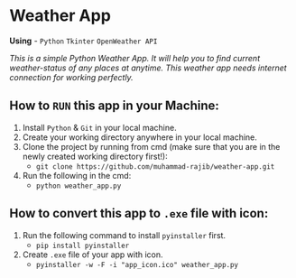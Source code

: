 # Weather App
**Using** - `Python`  `Tkinter`  `OpenWeather API`

*This is a simple Python Weather App. It will help you to find current weather-status of any places at anytime. This weather app needs internet connection for working perfectly.*

## How to `RUN` this app in your Machine:
1. Install `Python` & `Git` in your local machine.
2. Create your working directory anywhere in your local machine.
3. Clone the project by running from cmd (make sure that you are in the newly created working directory first!):
    - `git clone https://github.com/muhammad-rajib/weather-app.git`
4. Run the following in the cmd:
    - `python weather_app.py`
    
## How to convert this app to `.exe` file with icon:
1. Run the following command to install `pyinstaller` first.
    - `pip install pyinstaller`
2. Create `.exe` file of your app with icon.
    - `pyinstaller -w -F -i "app_icon.ico" weather_app.py`
